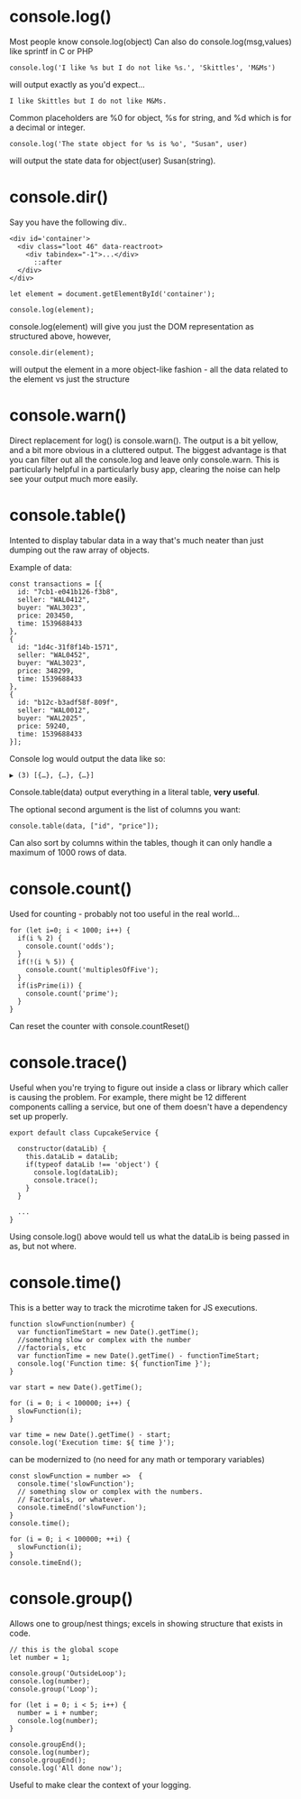 # console.log()

Most people know console.log(object)
Can also do console.log(msg,values) like sprintf in C or PHP

```
console.log('I like %s but I do not like %s.', 'Skittles', 'M&Ms')
```

will output exactly as you'd expect...

```
I like Skittles but I do not like M&Ms.
```

Common placeholders are %0 for object, %s for string, and %d which is for a decimal or integer.

```
console.log('The state object for %s is %o', "Susan", user)
```

will output the state data for object(user) Susan(string).

# console.dir()

Say you have the following div..

```
<div id='container'>
  <div class="loot 46" data-reactroot>
    <div tabindex="-1">...</div>
      ::after
  </div>
</div>

let element = document.getElementById('container');

console.log(element);
```

console.log(element) will give you just the DOM representation as structured above, however,

```
console.dir(element);
```

will output the element in a more object-like fashion - all the data related to the element vs just the structure


# console.warn()

Direct replacement for log() is console.warn(). The output is a bit yellow, and a bit more obvious in a cluttered output. The biggest advantage is that you can filter out all the console.log and leave only console.warn. This is particularly helpful in a particularly busy app, clearing the noise can help see your output much more easily.

# console.table()

Intented to display tabular data in a way that's much neater than just dumping out the raw array of objects.

Example of data:

```
const transactions = [{
  id: "7cb1-e041b126-f3b8",
  seller: "WAL0412",
  buyer: "WAL3023",
  price: 203450,
  time: 1539688433
},
{
  id: "1d4c-31f8f14b-1571",
  seller: "WAL0452",
  buyer: "WAL3023",
  price: 348299,
  time: 1539688433
},
{
  id: "b12c-b3adf58f-809f",
  seller: "WAL0012",
  buyer: "WAL2025",
  price: 59240,
  time: 1539688433
}];
```

Console log would output the data like so:

```
▶ (3) [{…}, {…}, {…}]
```

Console.table(data) output everything in a literal table, **very useful**.

The optional second argument is the list of columns you want:

```
console.table(data, ["id", "price"]);
```

Can also sort by columns within the tables, though it can only handle a maximum of 1000 rows of data.

# console.count()

Used for counting - probably not too useful in the real world...

```
for (let i=0; i < 1000; i++) {
  if(i % 2) {
    console.count('odds');
  }
  if(!(i % 5)) {
    console.count('multiplesOfFive');
  }
  if(isPrime(i)) {
    console.count('prime');
  }
}
```

Can reset the counter with console.countReset()

# console.trace()

Useful when you're trying to figure out inside a class or library which caller is causing the problem. For example, there might be 12 different components calling a service, but one of them doesn't have a dependency set up properly.

```
export default class CupcakeService {

  constructor(dataLib) {
    this.dataLib = dataLib;
    if(typeof dataLib !== 'object') {
      console.log(dataLib);
      console.trace();
    }
  }

  ...
}
```

Using console.log() above would tell us what the dataLib is being passed in as, but not where.

# console.time()

This is a better way to track the microtime taken for JS executions.

```
function slowFunction(number) {
  var functionTimeStart = new Date().getTime();
  //something slow or complex with the number
  //factorials, etc
  var functionTime = new Date().getTime() - functionTimeStart;
  console.log('Function time: ${ functionTime }');
}

var start = new Date().getTime();

for (i = 0; i < 100000; i++) {
  slowFunction(i);
}

var time = new Date().getTime() - start;
console.log('Execution time: ${ time }');
```

can be modernized to (no need for any math or temporary variables)

```
const slowFunction = number =>  {
  console.time('slowFunction');
  // something slow or complex with the numbers.
  // Factorials, or whatever.
  console.timeEnd('slowFunction');
}
console.time();

for (i = 0; i < 100000; ++i) {
  slowFunction(i);
}
console.timeEnd();
```

# console.group()

Allows one to group/nest things; excels in showing structure that exists in code.

```
// this is the global scope
let number = 1;

console.group('OutsideLoop');
console.log(number);
console.group('Loop');

for (let i = 0; i < 5; i++) {
  number = i + number;
  console.log(number);
}

console.groupEnd();
console.log(number);
console.groupEnd();
console.log('All done now');
```

Useful to make clear the context of your logging. 
